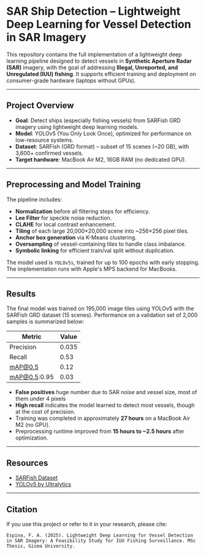 
# SAR Ship Detection – Lightweight Deep Learning for Vessel Detection in SAR Imagery

This repository contains the full implementation of a lightweight deep learning pipeline designed to detect vessels in **Synthetic Aperture Radar (SAR)** imagery, with the goal of addressing **Illegal, Unreported, and Unregulated (IUU) fishing**. It supports efficient training and deployment on consumer-grade hardware (laptops without GPUs).


---

## Project Overview

- **Goal**: Detect ships (especially fishing vessels) from SARFish GRD imagery using lightweight deep learning models.
- **Model**: YOLOv5 (You Only Look Once), optimized for performance on low-resource systems.
- **Dataset**: SARFish (GRD format) – subset of 15 scenes (~20 GB), with 3,600+ confirmed vessels.
- **Target hardware**: MacBook Air M2, 16GB RAM (no dedicated GPU).

---

## Preprocessing and Model Training

The pipeline includes:

- **Normalization** before all filtering steps for efficiency.
- **Lee Filter** for speckle noise reduction.
- **CLAHE** for local contrast enhancement.
- **Tiling** of each large 20,000×20,000 scene into ~256×256 pixel tiles.
- **Anchor box generation** via K-Means clustering.
- **Oversampling** of vessel-containing tiles to handle class imbalance.
- **Symbolic linking** for efficient train/val split without duplication.

The model used is `YOLOv5s`, trained for up to 100 epochs with early stopping. The implementation runs with Apple's MPS backend for MacBooks.

---

## Results

The final model was trained on 195,000 image tiles using YOLOv5 with the SARFish GRD dataset (15 scenes). Performance on a validation set of 2,000 samples is summarized below:

| Metric       | Value     |
|--------------|-----------|
| Precision    | 0.035     |
| Recall       | 0.53      |
| mAP@0.5      | 0.12      |
| mAP@0.5:0.95 | 0.03      |

- **False positives** huge number due to SAR noise and vessel size, most of them under 4 pixels
- **High recall** indicates the model learned to detect most vessels, though at the cost of precision.
- Training was completed in approximately **27 hours** on a MacBook Air M2 (no GPU).
- Preprocessing runtime improved from **15 hours to ~2.5 hours** after optimization.


---

## Resources
- [SARFish Dataset](https://huggingface.co/datasets/ConnorLuckettDSTG/SARFish)
- [YOLOv5 by Ultralytics](https://github.com/ultralytics/yolov5)

---

## Citation

If you use this project or refer to it in your research, please cite:

```
Espina, F. A. (2025). Lightweight Deep Learning for Vessel Detection in SAR Imagery: A Feasibility Study for IUU Fishing Surveillance. MSc Thesis, Gisma University.
```
